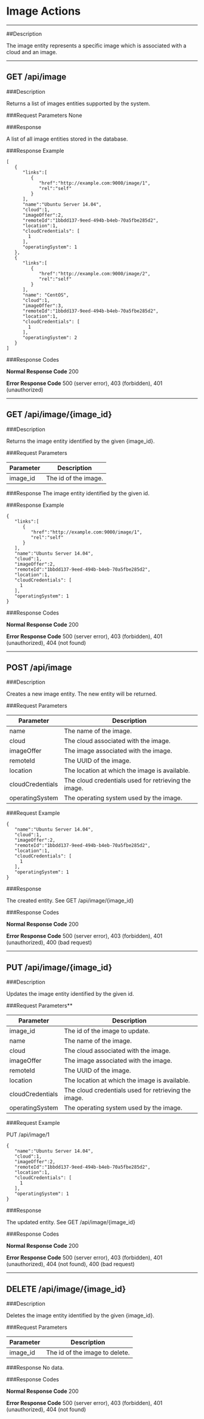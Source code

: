 ﻿# Image Actions
***

##Description

The image entity represents a specific image which is associated with a cloud and an image.

***

## GET /api/image

###Description

Returns a list of images entities supported by the system.

###Request Parameters
None

###Response

A list of all image entities stored in the database.

###Response Example

```
[  
   {  
      "links":[  
         {  
            "href":"http://example.com:9000/image/1",
            "rel":"self"
         }
      ],
      "name":"Ubuntu Server 14.04",
      "cloud":1,
      "imageOffer":2,
      "remoteId":"1bbdd137-9eed-494b-b4eb-70a5fbe285d2",
      "location":1,
      "cloudCredentials": [
        1
      ],      
      "operatingSystem": 1
   },
   {  
      "links":[  
         {  
            "href":"http://example.com:9000/image/2",
            "rel":"self"
         }
      ],
      "name": "CentOS",
      "cloud":1,
      "imageOffer":3,
      "remoteId":"1bbdd137-9eed-494b-b4eb-70a5fbe285d2",
      "location":1,
      "cloudCredentials": [
        1
      ],  
      "operatingSystem": 2
   }
]
```

###Response Codes

**Normal Response Code** 200

**Error Response Code** 500 (server error), 403 (forbidden), 401 (unauthorized)

***

## GET /api/image/{image_id}

###Description

Returns the image entity identified by the given {image_id}.

###Request Parameters

Parameter        | Description
-------------    | -------------
image_id         | The id of the image.



###Response
The image entity identified by the given id.

###Response Example

```
{  
   "links":[  
      {  
         "href":"http://example.com:9000/image/1",
         "rel":"self"
      }
   ],
   "name":"Ubuntu Server 14.04",
   "cloud":1,
   "imageOffer":2,
   "remoteId":"1bbdd137-9eed-494b-b4eb-70a5fbe285d2",
   "location":1,
   "cloudCredentials": [
     1
   ],     
   "operatingSystem": 1
}
```

###Response Codes

**Normal Response Code** 200

**Error Response Code** 500 (server error), 403 (forbidden), 401 (unauthorized), 404 (not found)

***

## POST /api/image

###Description

Creates a new image entity. The new entity will be returned.

###Request Parameters

Parameter        | Description
-------------    | -------------
name             | The name of the image.
cloud            | The cloud associated with the image.
imageOffer       | The image associated with the image.
remoteId        | The UUID of the image.
location        | The location at which the image is available.
cloudCredentials | The cloud credentials used for retrieving the image.
operatingSystem  | The operating system used by the image.

###Request Example

```
{  
   "name":"Ubuntu Server 14.04",
   "cloud":1,
   "imageOffer":2,
   "remoteId":"1bbdd137-9eed-494b-b4eb-70a5fbe285d2",
   "location":1,
   "cloudCredentials": [
     1
   ],     
   "operatingSystem": 1
}   
```

###Response

The created entity. See GET /api/image/{image_id}

###Response Codes

**Normal Response Code** 200

**Error Response Code** 500 (server error), 403 (forbidden), 401 (unauthorized), 400 (bad request)

***

## PUT /api/image/{image_id}

###Description

Updates the image entity identified by the given id.

###Request Parameters** 

Parameter        | Description
-------------    | -------------
image_id         | The id of the image to update.
name             | The name of the image.
cloud            | The cloud associated with the image.
imageOffer       | The image associated with the image.
remoteId        | The UUID of the image.
location        | The location at which the image is available.
cloudCredentials | The cloud credentials used for retrieving the image.
operatingSystem  | The operating system used by the image.

###Request Example

PUT /api/image/1

```
{  
   "name":"Ubuntu Server 14.04",
   "cloud":1,
   "imageOffer":2,
   "remoteId":"1bbdd137-9eed-494b-b4eb-70a5fbe285d2",
   "location":1,
   "cloudCredentials": [
     1
   ],
   "operatingSystem": 1
}
```
###Response

The updated entity. See GET /api/image/{image_id}

###Response Codes

**Normal Response Code** 200

**Error Response Code** 500 (server error), 403 (forbidden), 401 (unauthorized), 404 (not found), 400 (bad request)

***

## DELETE /api/image/{image_id}

###Description

Deletes the image entity identified by the given {image_id}.

###Request Parameters 

Parameter       | Description
-------------   | -------------
image_id        | The id of the image to delete.


###Response
No data.

###Response Codes

**Normal Response Code** 200

**Error Response Code** 500 (server error), 403 (forbidden), 401 (unauthorized), 404 (not found)

